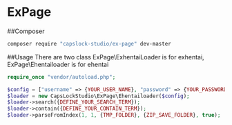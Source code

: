 ExPage
======

##Composer
```sh
composer require "capslock-studio/ex-page" dev-master
```

##Usage
There are two class ExPage\ExhentaiLoader is for exhentai, ExPage\Ehentailoader is for ehentai

```php
require_once "vendor/autoload.php";

$config = ["username" => {YOUR_USER_NAME}, "password" => {YOUR_PASSWORD}];    
$loader = new CapsLockStudio\ExPage\Ehentailoader($config);
$loader->search({DEFINE_YOUR_SEARCH_TERM});
$loader->contain({DEFINE_YOUR_CONTAIN_TERM});
$loader->parseFromIndex(1, 1, {TMP_FOLDER}, {ZIP_SAVE_FOLDER}, true);
```
